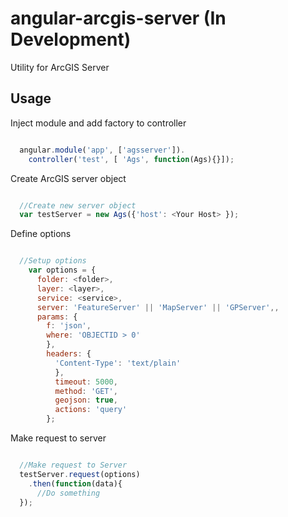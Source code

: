 angular-arcgis-server (In Development)
======================================

Utility for ArcGIS Server

## Usage

Inject module and add factory to controller

```javascript

  angular.module('app', ['agsserver']).
    controller('test', [ 'Ags', function(Ags){}]);

```

Create ArcGIS server object

```javascript

  //Create new server object
  var testServer = new Ags({'host': <Your Host> });

```

Define options

```javascript

  //Setup options
    var options = {
      folder: <folder>,
      layer: <layer>,
      service: <service>,
      server: 'FeatureServer' || 'MapServer' || 'GPServer',,
      params: {
        f: 'json',
        where: 'OBJECTID > 0'
        },
        headers: {
          'Content-Type': 'text/plain'
          },
          timeout: 5000,
          method: 'GET',
          geojson: true,
          actions: 'query'
        };

```

Make request to server

```javascript

  //Make request to Server
  testServer.request(options)
    .then(function(data){
      //Do something
  });

```
